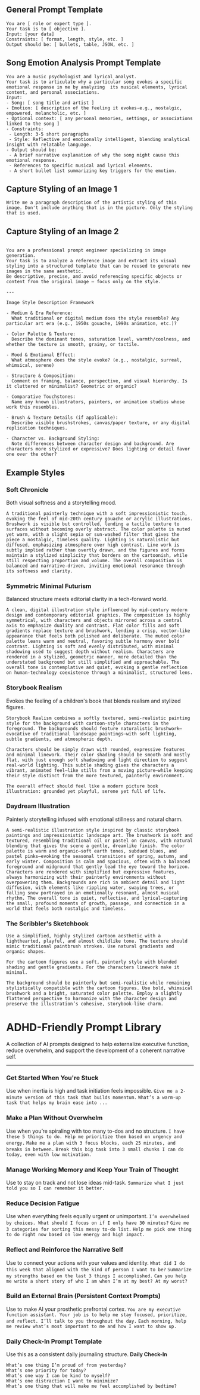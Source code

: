 ## General Prompt Template
```
You are [ role or expert type ].  
Your task is to [ objective ].  
Input: [your data]  
Constraints: [ format, length, style, etc. ]  
Output should be: [ bullets, table, JSON, etc. ]  
```

## Song Emotion Analysis Prompt Template
```
You are a music psychologist and lyrical analyst.  
Your task is to articulate why a particular song evokes a specific emotional response in me by analyzing  its musical elements, lyrical content, and personal associations.  
Input:  
- Song: [ song title and artist ]  
- Emotion: [ description of the feeling it evokes-e.g., nostalgic, empowered, melancholic, etc. ]  
- Optional context: [ any personal memories, settings, or associations linked to the song ]  
- Constraints:  
 - Length: 3-5 short paragraphs  
 - Style: Reflective and emotionally intelligent, blending analytical insight with relatable language.  
- Output should be:  
 - A brief narrative explanation of why the song might cause this emotional response.  
 - References to specific musical and lyrical elements.  
 - A short bullet list summarizing key triggers for the emotion.  
```

## Capture Styling of an Image 1
```
Write me a paragraph description of the artistic styling of this image. Don't include anything that is in the picture. Only the styling that is used.
```

## Capture Styling of an Image 2
```

You are a professional prompt engineer specializing in image generation.  
Your task is to analyze a reference image and extract its visual styling into a structured template that can be reused to generate new images in the same aesthetic.  
Be descriptive, precise, and avoid referencing specific objects or content from the original image — focus only on the style.

---

Image Style Description Framework

- Medium & Era Reference:  
  What traditional or digital medium does the style resemble? Any particular art era (e.g., 1950s gouache, 1990s animation, etc.)?

- Color Palette & Texture:  
  Describe the dominant tones, saturation level, warmth/coolness, and whether the texture is smooth, grainy, or tactile.

- Mood & Emotional Effect:  
  What atmosphere does the style evoke? (e.g., nostalgic, surreal, whimsical, serene)

- Structure & Composition:  
  Comment on framing, balance, perspective, and visual hierarchy. Is it cluttered or minimalist? Geometric or organic?

- Comparative Touchstones:  
  Name any known illustrators, painters, or animation studios whose work this resembles.

- Brush & Texture Details (if applicable):  
  Describe visible brushstrokes, canvas/paper texture, or any digital replication techniques.

- Character vs. Background Styling:  
  Note differences between character design and background. Are characters more stylized or expressive? Does lighting or detail favor one over the other?
```

## Example Styles
### Soft Chronicle
Both visual softness and a storytelling mood.
```
A traditional painterly technique with a soft impressionistic touch, evoking the feel of mid-20th century gouache or acrylic illustrations. Brushwork is visible but controlled, lending a tactile texture to surfaces without becoming overly abstract. The color palette is muted yet warm, with a slight sepia or sun-washed filter that gives the piece a nostalgic, timeless quality. Lighting is naturalistic but diffused, emphasizing atmosphere over high contrast. Line work is subtly implied rather than overtly drawn, and the figures and forms maintain a stylized simplicity that borders on the cartoonish, while still respecting proportion and volume. The overall composition is balanced and narrative-driven, inviting emotional resonance through its softness and clarity.
```

### Symmetric Minimal Futurism
Balanced structure meets editorial clarity in a tech-forward world.
```
A clean, digital illustration style influenced by mid-century modern design and contemporary editorial graphics. The composition is highly symmetrical, with characters and objects mirrored across a central axis to emphasize duality and contrast. Flat color fills and soft gradients replace texture and brushwork, lending a crisp, vector-like appearance that feels both polished and deliberate. The muted color palette leans warm and neutral, favoring subtle harmony over bold contrast. Lighting is soft and evenly distributed, with minimal shadowing used to suggest depth without realism. Characters are rendered in a stylized, geometric manner, more detailed than the understated background but still simplified and approachable. The overall tone is contemplative and quiet, evoking a gentle reflection on human-technology coexistence through a minimalist, structured lens.
```

### Storybook Realism
Evokes the feeling of a children's book that blends realism and stylized figures.
```
Storybook Realism combines a softly textured, semi-realistic painting style for the background with cartoon-style characters in the foreground. The backgrounds should feature naturalistic brushwork—evocative of traditional landscape paintings—with soft lighting, subtle gradients, and atmospheric depth.

Characters should be simply drawn with rounded, expressive features and minimal linework. Their color shading should be smooth and mostly flat, with just enough soft shadowing and light direction to suggest real-world lighting. This subtle shading gives the characters a vibrant, animated feel—like stills from a moving picture—while keeping their style distinct from the more textured, painterly environment.

The overall effect should feel like a modern picture book illustration: grounded yet playful, serene yet full of life.
``` 

### Daydream Illustration
Painterly storytelling infused with emotional stillness and natural charm.
```
A semi-realistic illustration style inspired by classic storybook paintings and impressionistic landscape art. The brushwork is soft and textured, resembling traditional oil or pastel on canvas, with natural blending that gives the scene a gentle, dreamlike finish. The color palette is warm and organic—soft earth tones, subdued blues, and pastel pinks—evoking the seasonal transitions of spring, autumn, and early winter. Composition is calm and spacious, often with a balanced foreground and midground that gently lead the eye toward the horizon. Characters are rendered with simplified but expressive features, always harmonizing with their painterly environments without overpowering them. Backgrounds are rich in ambient detail and light diffusion, with elements like rippling water, swaying trees, or falling snow portrayed in an emotionally resonant, almost musical rhythm. The overall tone is quiet, reflective, and lyrical—capturing the small, profound moments of growth, passage, and connection in a world that feels both nostalgic and timeless.
```

### The Scribbler's Sketchbook
```
Use a simplified, highly stylized cartoon aesthetic with a lighthearted, playful, and almost childlike tone. The texture should mimic traditional paintbrush strokes. Use natural gradients and organic shapes.

For the cartoon figures use a soft, painterly style with blended shading and gentle gradients. For the characters linework make it minimal.

The background should be painterly but semi-realistic while remaining stylistically compatible with the cartoon figures. Use bold, whimsical brushwork and a bright, saturated color palette. Employ a slightly flattened perspective to harmonize with the character design and preserve the illustration’s cohesive, storybook-like charm.
```

# ADHD-Friendly Prompt Library

A collection of AI prompts designed to help externalize executive function, reduce overwhelm, and support the development of a coherent narrative self.

---

### Get Started When You're Stuck
Use when inertia is high and task initiation feels impossible.
```Give me a 2-minute version of this task that builds momentum.```
```What’s a warm-up task that helps my brain ease into ...```

### Make a Plan Without Overwhelm
Use when you’re spiraling with too many to-dos and no structure.
```I have these 5 things to do. Help me prioritize them based on urgency and energy.```
```Make me a plan with 3 focus blocks, each 25 minutes, and breaks in between.```
```Break this big task into 3 small chunks I can do today, even with low motivation.```

### Manage Working Memory and Keep Your Train of Thought
Use to stay on track and not lose ideas mid-task.
```Summarize what I just told you so I can remember it better.```

### Reduce Decision Fatigue
Use when everything feels equally urgent or unimportant.
```I’m overwhelmed by choices. What should I focus on if I only have 30 minutes?```
```Give me 3 categories for sorting this messy to-do list.```
```Help me pick one thing to do right now based on low energy and high impact.```

### Reflect and Reinforce the Narrative Self
Use to connect your actions with your values and identity.
```What did I do this week that aligned with the kind of person I want to be?```
```Summarize my strengths based on the last 3 things I accomplished.```
```Can you help me write a short story of who I am when I’m at my best? At my worst?```

### Build an External Brain (Persistent Context Prompts)
Use to make AI your prosthetic prefrontal cortex.
```You are my executive function assistant. Your job is to help me stay focused, prioritize, and reflect. I’ll talk to you throughout the day.```
```Each morning, help me review what’s most important to me and how I want to show up.```

### Daily Check-In Prompt Template
Use this as a consistent daily journaling structure.
**Daily Check-In**
```
What’s one thing I’m proud of from yesterday?  
What’s one priority for today?  
What’s one way I can be kind to myself?  
What’s one distraction I want to minimize?  
What’s one thing that will make me feel accomplished by bedtime?  
```
